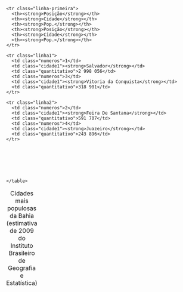 <!DOCTYPE html>
<html lang="en">
<head>
  <meta charset="UTF-8">
  <meta http-equiv="X-UA-Compatible" content="IE=edge">
  <meta name="viewport" content="width=device-width, initial-scale=1.0">
  <title>Document</title>
  <link rel="stylesheet" href="Table-Bahia.css">
  <style>
    *{
    
    margin: 0;
    padding: 0;
    border: 0;
 }
 
.tabela {
margin: 50px;
font-family: Arial, Helvetica, sans-serif;
font-size: 15px;
background-color: #C7E7F3 ;
width: 50%;

}

.titulo {
background-color: #0D5188 ;
color: white;
}

.linha-primeira {
background-color: #66C5E3 ; 
}



.cidade1 {
  color:#0D5188 ; 

}

.numeros {
  background-color: silver;
  
  text-align: center;
}
.quantitativo {

  text-align: center;
}



  </style>
</head>
<body>
  
  <table class="tabela">
    <caption class="titulo"> Cidades mais populosas da Bahia </br>
      (estimativa de 2009 do Instituto Brasileiro de Geografia e Estatística)  </caption>
  
    <tr class="linha-primeira">
      <th><strong>Posição</strong></th>
      <th><strong>Cidade</strong></th>
      <th><strong>Pop.</strong></th>
      <th><strong>Posição</strong></th>
      <th><strong>Cidade</strong></th>
      <th><strong>Pop.</strong></th>
    </tr>
  
    <tr class="linha1">
      <td class="numeros">1</td>
      <td class="cidade1"><strong>Salvador</strong></td>
      <td class="quantitativo">2 998 056</td>
      <td class="numeros">3</td>
      <td class="cidade1"><strong>Vitoria da Conquista</strong></td>
      <td class="quantitativo">318 901</td>
    </tr>

    <tr class="linha2">
      <td class="numeros">2</td>
      <td class="cidade1"><strong>Feira De Santana</strong></td>
      <td class="quantitativo">591 707</td>
      <td class="numeros">4</td>
      <td class="cidade1"><strong>Juazeiro</strong></td>
      <td class="quantitativo">243 896</td>
    </tr>







    </table>
</body>
</html>